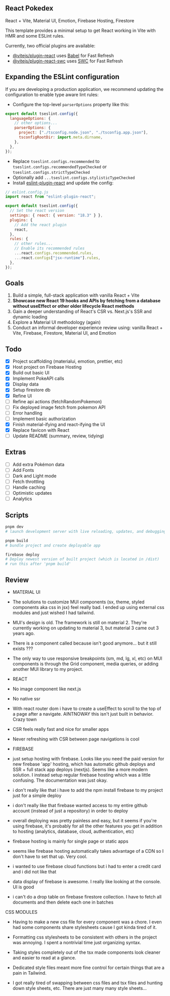 ## React Pokedex

React + Vite, Material UI, Emotion, Firebase Hosting, Firestore

This template provides a minimal setup to get React working in Vite with HMR and some ESLint rules.

Currently, two official plugins are available:

- [@vitejs/plugin-react](https://github.com/vitejs/vite-plugin-react/blob/main/packages/plugin-react/README.md) uses [Babel](https://babeljs.io/) for Fast Refresh
- [@vitejs/plugin-react-swc](https://github.com/vitejs/vite-plugin-react-swc) uses [SWC](https://swc.rs/) for Fast Refresh

## Expanding the ESLint configuration

If you are developing a production application, we recommend updating the configuration to enable type aware lint rules:

- Configure the top-level `parserOptions` property like this:

```js
export default tseslint.config({
  languageOptions: {
    // other options...
    parserOptions: {
      project: ["./tsconfig.node.json", "./tsconfig.app.json"],
      tsconfigRootDir: import.meta.dirname,
    },
  },
});
```

- Replace `tseslint.configs.recommended` to `tseslint.configs.recommendedTypeChecked` or `tseslint.configs.strictTypeChecked`
- Optionally add `...tseslint.configs.stylisticTypeChecked`
- Install [eslint-plugin-react](https://github.com/jsx-eslint/eslint-plugin-react) and update the config:

```js
// eslint.config.js
import react from "eslint-plugin-react";

export default tseslint.config({
  // Set the react version
  settings: { react: { version: "18.3" } },
  plugins: {
    // Add the react plugin
    react,
  },
  rules: {
    // other rules...
    // Enable its recommended rules
    ...react.configs.recommended.rules,
    ...react.configs["jsx-runtime"].rules,
  },
});
```

## Goals

1. Build a simple, full-stack application with vanilla React + Vite
2. **Showcase new React 19 hooks and APIs by fetching from a database without useEffect or other older lifecycle React methods**
3. Gain a deeper understanding of React's CSR vs. Next.js's SSR and dynamic loading
4. Explore a Material UI methodology (again)
5. Conduct an informal developer experience review using: vanilla React + Vite, Firebase, Firestore, Material UI, and Emotion

## Todo

- [x] Project scaffolding (materialui, emotion, prettier, etc)
- [x] Host project on Firebase Hosting
- [x] Build out basic UI
- [x] Implement PokeAPI calls
- [x] Display data
- [x] Setup firestore db
- [x] Refine UI
- [ ] Refine api actions (fetchRandomPokemon)
- [ ] Fix deployed image fetch from pokemon API
- [ ] Error handling
- [ ] Implement basic authorization
- [x] Finish material-ifying and react-ifying the UI
- [x] Replace favicon with React
- [ ] Update README (summary, review, tidying)

## Extras

- [ ] Add extra Pokémon data
- [ ] Add Fonts
- [ ] Dark and Light mode
- [ ] Fetch throttling
- [ ] Handle caching
- [ ] Optimistic updates
- [ ] Analytics

## Scripts

```bash
pnpm dev
# launch development server with live reloading, updates, and debugging.

pnpm build
# bundle project and create deployable app

firebase deploy
# Deploy newest version of built project (which is located in /dist)
# run this after 'pnpm build'
```

## Review

- MATERIAL UI

- The solutions to customize MUI components (sx, theme, styled components aka css in jsx) feel really bad. I ended up using external css modules and just wished I had tailwind.

- MUI's design is old. The framework is still on material 2. They're currently working on updating to material 3, but material 3 came out 3 years ago.

- There is a component called <grid2> because <grid> isn't good anymore... but it still exists ???

- The only way to use responsive breakpoints (sm, md, lg, xl, etc) on MUI components is through the Grid component, media queries, or adding another MUI library to my project.

- REACT

- No image component like next.js

- No native ssr

- With react router dom i have to create a useEffect to scroll to the top of a page after a navigate. AINTNOWAY this isn't just built in behavior. Crazy town

- CSR feels really fast and nice for smaller apps

- Never refreshing with CSR between page navigations is cool

- FIREBASE

- just setup hosting with firebase. Looks like you need the paid version for new firebase 'app' hosting, which has automatic github deploys and SSR + full stack app deploys (nextjs). Seems like a more modern solution. I instead setup regular firebase hosting which was a little confusing. The documentation was just okay.

- i don't really like that i have to add the npm install firebase to my project just for a simple deploy

- i don't really like that firebase wanted access to my entire github account (instead of just a repository) in order to deploy

- overall deploying was pretty painless and easy, but it seems if you're using firebase, it's probably for all the other features you get in addition to hosting (analytics, database, cloud, authentication, etc)

- firebase hosting is mainly for single page or static apps

- seems like firebase hosting automatically takes advantage of a CDN so I don't have to set that up. Very cool.

- i wanted to use firebase cloud functions but i had to enter a credit card and i did not like that

- data display of firebase is awesome. I really like looking at the console. UI is good

- i can't do a drop table on firebase firestore collection. I have to fetch all documents and then delete each one in batches

CSS MODULES

- Having to make a new css file for every component was a chore. I even had some components share stylesheets cause I got kinda tired of it.

- Formatting css stylesheets to be consistent with others in the project was annoying. I spent a nontrivial time just organizing syntax.

- Taking styles completely out of the tsx made components look cleaner and easier to read at a glance.

- Dedicated style files meant more fine control for certain things that are a pain in Tailwind.

- I got really tired of swapping between css files and tsx files and hunting down style sheets, etc. There are just many many style sheets...
